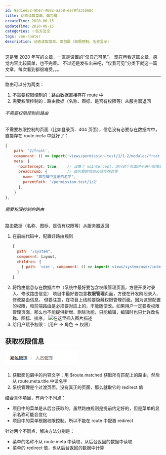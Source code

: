 ```yaml
---
id: 9ad1ee52-9be7-4682-a2b8-ea79fa35b68c
title: 动态读取菜单、面包屑
createTime: 2020-06-15
updateTime: 2020-06-15
categories: 一些方法论
tags: vue-router
description: 动态读取菜单、面包屑（权限控制、名称显示）
---
```


这是我 2020 年写的文章，一直是设置的“仅自己可见”。
现在再看这篇文章，感觉内容比较简单，也不完善。
不过还是发布出来吧，“仅我可见”分类下就这一篇文章，每次看到都很难受。。。

---

路由可以分为两类：

1. 不需要权限控制的：路由数据直接存在 route 中
2. 需要权限控制的：路由数据（名称、图标、是否有权限等）从服务器返回

###### 不需要权限控制的路由

不需要权限控制的页面（比如登录页、404 页面），信息没有必要存在数据库中，直接存在 route.meta 中就好了：

```js
{
	path: '2/frost',
	component: () => import('views/permission-test/1/1-2/modules/frost'),
	meta: {
	  noIntercept: true,	// 设置了 noIntercept，访问这个页面时不进行权限验证
	  breadcrumb: { 		// 面包屑的信息必须存在这里
	  	name: "面包屑中显示的名字",
	  	parentPath: '/permission-test/1/2'
	  },
	}
},
```

###### 需要权限控制的路由

路由数据（名称、图标、是否有权限等）从服务器返回

1. 在前端代码中，配置好路由规则
   ```js
   {
     path: "/system",
     component: Layout,
     children: [
       { path: 'user', component: () => import('views/system/user/index') },
     ]
   }
   ```
2. 将路由信息存在数据库中（系统中最好要包含权限管理页面，方便开发时录入、修改路由信息）
   项目中最好要包含**权限管理**页面，方便在开发阶段录入、修改路由信息。
   但要注意，在项目上线前要隐藏权限管理页面。因为这里配置的权限，和前端路由是必须要对应上的，不能随便改。如果用户一定要看权限管理页面，那么也不能提供新增、删除功能，只能编辑，编辑时也只允许改名称、图标、排序。
   ![在这里插入图片描述](..\post-assets\b84abcec-a16c-4563-a3f7-1682b2bd5de2.png)
3. 给用户赋予权限：（用户 -> 角色 -> 权限）

## 获取权限信息

![在这里插入图片描述](..\post-assets\200f548d-031f-456a-9aa3-34ab8a656d1c.png)

1. 获取面包屑中的内容文字：用 $route.matched 获取所有匹配上的路由。然后从 route.meta.title 中读名字
2. 系统管理是个过渡页面，没有真正的页面，那么就取它的 redirect 值

结合具体项目，有两个不同点：

- 项目中的菜单是从后台获取的，虽然路由规则是提前约定好的，但是菜单的显示名称可能会变化
- 项目中的菜单根据权限控制。所以不能在 route 中配置 redirect

针对两个不同点，解决方法分别是：

- 菜单的名称不从 route.meta 中读取，从后台返回的数据中读取
- 菜单的 redirect 值，也从后台返回的数据中计算